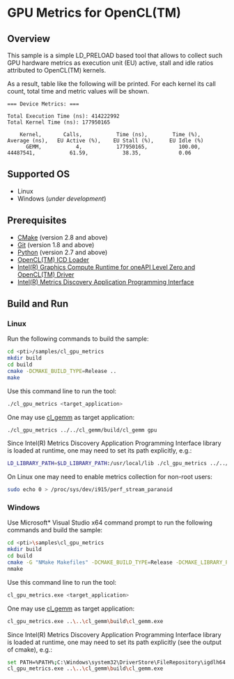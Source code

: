 # GPU Metrics for OpenCL(TM)
## Overview
This sample is a simple LD_PRELOAD based tool that allows to collect such GPU hardware metrics as execution unit (EU) active, stall and idle ratios attributed to OpenCL(TM) kernels.

As a result, table like the following will be printed. For each kernel its call count, total time and metric values will be shown.
```
=== Device Metrics: ===

Total Execution Time (ns): 414222992
Total Kernel Time (ns): 177950165

    Kernel,       Calls,           Time (ns),        Time (%),        Average (ns),   EU Active (%),    EU Stall (%),     EU Idle (%)
      GEMM,           4,           177950165,          100.00,            44487541,           61.59,           38.35,            0.06
```
## Supported OS
- Linux
- Windows (*under development*)

## Prerequisites
- [CMake](https://cmake.org/) (version 2.8 and above)
- [Git](https://git-scm.com/) (version 1.8 and above)
- [Python](https://www.python.org/) (version 2.7 and above)
- [OpenCL(TM) ICD Loader](https://github.com/KhronosGroup/OpenCL-ICD-Loader)
- [Intel(R) Graphics Compute Runtime for oneAPI Level Zero and OpenCL(TM) Driver](https://github.com/intel/compute-runtime)
- [Intel(R) Metrics Discovery Application Programming Interface](https://github.com/intel/metrics-discovery)

## Build and Run
### Linux
Run the following commands to build the sample:
```sh
cd <pti>/samples/cl_gpu_metrics
mkdir build
cd build
cmake -DCMAKE_BUILD_TYPE=Release ..
make
```
Use this command line to run the tool:
```sh
./cl_gpu_metrics <target_application>
```
One may use [cl_gemm](../cl_gemm) as target application:
```sh
./cl_gpu_metrics ../../cl_gemm/build/cl_gemm gpu
```
Since Intel(R) Metrics Discovery Application Programming Interface library is loaded at runtime, one may need to set its path explicitly, e.g.:
```sh
LD_LIBRARY_PATH=$LD_LIBRARY_PATH:/usr/local/lib ./cl_gpu_metrics ../../cl_gemm/build/cl_gemm gpu
```
On Linux one may need to enable metrics collection for non-root users:
```sh
sudo echo 0 > /proc/sys/dev/i915/perf_stream_paranoid
```
### Windows
Use Microsoft* Visual Studio x64 command prompt to run the following commands and build the sample:
```sh
cd <pti>\samples\cl_gpu_metrics
mkdir build
cd build
cmake -G "NMake Makefiles" -DCMAKE_BUILD_TYPE=Release -DCMAKE_LIBRARY_PATH=<opencl_icd_lib_path> ..
nmake
```
Use this command line to run the tool:
```sh
cl_gpu_metrics.exe <target_application>
```
One may use [cl_gemm](../cl_gemm) as target application:
```sh
cl_gpu_metrics.exe ..\..\cl_gemm\build\cl_gemm.exe
```
Since Intel(R) Metrics Discovery Application Programming Interface library is loaded at runtime, one may need to set its path explicitly (see the output of cmake), e.g.:
```sh
set PATH=%PATH%;C:\Windows\system32\DriverStore\FileRepository\igdlh64.inf_amd64_d59561bc9241aaf5
cl_gpu_metrics.exe ..\..\cl_gemm\build\cl_gemm.exe
```